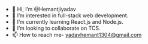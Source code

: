 - 👋 Hi, I’m @Hemantjiyadav
- 👀 I’m interested in full-stack web development.
- 🌱 I’m currently learning React.js and Node.js.
- 💞️ I’m looking to collaborate on TCS.
- 📫 How to reach me- yadavhemant1304@gmail.com

<!---
Hemantjiyadav/Hemantjiyadav is a ✨ special ✨ repository because its `README.md` (this file) appears on your GitHub profile.
You can click the Preview link to take a look at your changes.
--->
